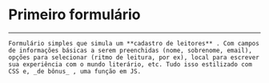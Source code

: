 # Primeiro formulário

---
    Formulário simples que simula um **cadastro de leitores** . Com campos de informações básicas a serem preenchidas (nome, sobrenome, email), opções para selecionar (ritmo de leitura, por ex), local para escrever sua experiência com o mundo literário, etc. Tudo isso estilizado com CSS e, _de bônus_ , uma função em JS.
